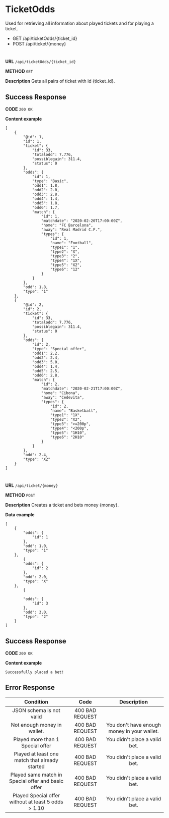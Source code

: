 # TicketOdds

Used for retrieving all information about played tickets and for playing a ticket.


* GET /api/ticketOdds/{ticket_id}
* POST /api/ticket/{money}
#
**URL** ``` /api/ticketOdds/{ticket_id} ```

**METHOD** ``` GET ```

**Description** Gets all pairs of ticket with id {ticket_id}.

## Success Response

**CODE** ``` 200 OK ```

**Content example**
```
[
    {
        "@id": 1,
        "id": 1,
        "ticket": {
            "id": 33,
            "totalodd": 7.776,
            "possiblegain": 311.4,
            "status": 0
        },
        "odds": {
            "id": 1,
            "type": "Basic",
            "odd1": 1.8,
            "odd2": 2.0,
            "odd3": 2.8,
            "odd4": 1.4,
            "odd5": 1.8,
            "odd6": 1.7,
            "match": {
                "id": 1,
                "matchdate": "2020-02-20T17:00:00Z",
                "home": "FC Barcelona",
                "away": "Real Madrid C.F.",
                "types": {
                    "id": 1,
                    "name": "Football",
                    "type1": "1",
                    "type2": "X",
                    "type3": "2",
                    "type4": "1X",
                    "type5": "X2",
                    "type6": "12"
                }
            }
        },
        "odd": 1.8,
        "type": "1"
    },
    {
        "@id": 2,
        "id": 2,
        "ticket": {
            "id": 33,
            "totalodd": 7.776,
            "possiblegain": 311.4,
            "status": 0
        },
        "odds": {
            "id": 2,
            "type": "Special offer",
            "odd1": 2.2,
            "odd2": 2.4,
            "odd3": 5.0,
            "odd4": 1.4,
            "odd5": 2.5,
            "odd6": 2.8,
            "match": {
                "id": 2,
                "matchdate": "2020-02-21T17:00:00Z",
                "home": "Cibona",
                "away": "Cedevita",
                "types": {
                    "id": 2,
                    "name": "Basketball",
                    "type1": "1X",
                    "type2": "X2",
                    "type3": ">=200p",
                    "type4": "<200p",
                    "type5": "1H10",
                    "type6": "2H10"
                }
            }
        },
        "odd": 2.4,
        "type": "X2"
    }
]
```
#
**URL** ``` /api/ticket/{money} ```

**METHOD** ``` POST ```

**Description** Creates a ticket and bets money {money}.

**Data example** 

```
[
    {
        "odds": {
            "id": 1
        },
        "odd": 1.0,
        "type": "1"
    },
        {
        "odds": {
            "id": 2
        },
        "odd": 2.0,
        "type": "X"
    },
        {

        "odds": {
            "id": 3
        },
        "odd": 3.0,
        "type": "2"
    }
]
```
## Success Response

**CODE** ``` 200 OK ```

**Content example**

```
Successfully placed a bet!
```

## Error Response

|Condition|Code|Description|
|:---:|:---:|:---:|
|JSON schema is not valid|400 BAD REQUEST||
|Not enough money in wallet.|400 BAD REQUEST|You don't have enough money in your wallet.|
|Played more than 1 Special offer|400 BAD REQUEST|You didn't place a valid bet.|
|Played at least one match that already started|400 BAD REQUEST|You didn't place a valid bet.|
|Played same match in Special offer and basic offer|400 BAD REQUEST|You didn't place a valid bet.|
|Played Special offer without at least 5 odds > 1.10|400 BAD REQUEST|You didn't place a valid bet.|
